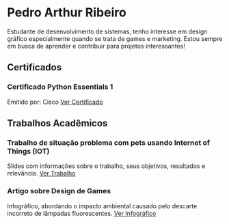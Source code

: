 <!DOCTYPE html>
<html lang="pt-BR">

<head>
    <meta charset="UTF-8">
    <meta name="viewport" content="width=device-width, initial-scale=1.0">
    <link rel="stylesheet" href="styles.css">
</head>

<body>
    
# Pedro Arthur Ribeiro
Estudante de desenvolvimento de sistemas, tenho interesse em design gráfico especialmente quando se trata de games e marketing. Estou sempre em busca de aprender e contribuir para projetos interessantes!

## Certificados

### Certificado Python Essentials 1
Emitido por: Cisco
[Ver Certificado](https://www.credly.com/badges/0a4e23f4-a5e9-4d0d-9af8-87d6939b825a)

## Trabalhos Acadêmicos

### Trabalho de situação problema com pets usando Internet of Things (IOT)
Slides com informações sobre o trabalho, seus objetivos, resultados e relevância.
[Ver Trabalho](https://sesisenaispedu.sharepoint.com/sites/2024-SENAI-CTDS-Turma2/_layouts/15/embed.aspx?uniqueId=0b4b39b4-4f5a-4f45-8040-3a76a28fbc49&access_token=v1.eyJzaXRlaWQiOiJhMzI3YWJiYi00OWUzLTRjNzMtOTRjOS1jNGFmZjFmOGMwNmIiLCJhcHBfZGlzcGxheW5hbWUiOiJNaWNyb3NvZnQgVGVhbXMgV2ViIENsaWVudCIsImFwcGlkIjoiNWUzY2U2YzAtMmIxZi00Mjg1LThkNGItNzVlZTc4Nzg3MzQ2IiwiYXVkIjoiMDAwMDAwMDMtMDAwMC0wZmYxLWNlMDAtMDAwMDAwMDAwMDAwL3Nlc2lzZW5haXNwZWR1LnNoYXJlcG9pbnQuY29tQGIxMDUxYzRiLTNiOTQtNDFhYi05NDQxLWU3M2E3MjM0MmZkZCIsImV4cCI6IjE3MjE4NDUwNzkifQ.CgoKBHNuaWQSAjg5EgsImKeAismFlj0QBRoMNDAuMTI2LjQ1LjI4KixrM3pwQ3Y3UVh0b0Z0a1pwcUxzSHo4RTRUYkF6am1wTXVIZDdWTkZ5YXVjPTCHATgBQhChP4HyB_AAUN-LEDwc7CmrShBoYXNoZWRwcm9vZnRva2VucikwaC5mfG1lbWJlcnNoaXB8MTAwMzdmZmU5NmE2YjJlY0BsaXZlLmNvbXoBMoIBEglLHAWxlDurQRGUQec6cjQv3ZIBBVBFRFJPmgEHUklCRUlST6IBIHBlZHJvLmFydGh1ckBwb3J0YWxzZXNpc3Aub3JnLmJyqgEQMTAwMzdGRkU5NkE2QjJFQ7IBKGFsbGZpbGVzLndyaXRlIGdyb3VwLnJlYWQgYWxsc2l0ZXMud3JpdGXIAQE.g4YxOGkk_p8iKm8bs2_1K8y6nYUZO05jimUgVVVDyDA&embed=%7B%22ha%22%3A%22teams%22%2C%22hv%22%3A%22gradebook%22%2C%22hm%22%3A%22view%22%2C%22hp%22%3A%22web%22%2C%22nb%22%3Atrue%7D)

### Artigo sobre Design de Games
Infográfico, abordando o impacto ambiental causado pelo descarte incorreto de lâmpadas fluorescentes.
[Ver Infográfico](https://sesisenaispedu.sharepoint.com/sites/2024-SENAI-CTDS-Turma2/_layouts/15/embed.aspx?uniqueId=dd02a883-e9d4-4845-b3e9-717d9a8ae217&access_token=v1.eyJzaXRlaWQiOiJhMzI3YWJiYi00OWUzLTRjNzMtOTRjOS1jNGFmZjFmOGMwNmIiLCJhcHBfZGlzcGxheW5hbWUiOiJNaWNyb3NvZnQgVGVhbXMgV2ViIENsaWVudCIsImFwcGlkIjoiNWUzY2U2YzAtMmIxZi00Mjg1LThkNGItNzVlZTc4Nzg3MzQ2IiwiYXVkIjoiMDAwMDAwMDMtMDAwMC0wZmYxLWNlMDAtMDAwMDAwMDAwMDAwL3Nlc2lzZW5haXNwZWR1LnNoYXJlcG9pbnQuY29tQGIxMDUxYzRiLTNiOTQtNDFhYi05NDQxLWU3M2E3MjM0MmZkZCIsImV4cCI6IjE3MjE4NTAzMDIifQ.CgoKBHNuaWQSAjg5EgsI4uOilM6Ilj0QBRoMNDAuMTI2LjQ1LjI3KixXa1dvNERhYWJ2TElxd3pRVUdnYVVZZlpEVU5JWFNOUFVxb1pCQ3RaNzdvPTCHATgBQhChP4btISAAUP5AIodwCniuShBoYXNoZWRwcm9vZnRva2VucikwaC5mfG1lbWJlcnNoaXB8MTAwMzdmZmU5NmE2YjJlY0BsaXZlLmNvbXoBMoIBEglLHAWxlDurQRGUQec6cjQv3ZIBBVBFRFJPmgEHUklCRUlST6IBIHBlZHJvLmFydGh1ckBwb3J0YWxzZXNpc3Aub3JnLmJyqgEQMTAwMzdGRkU5NkE2QjJFQ7IBKGFsbGZpbGVzLndyaXRlIGdyb3VwLnJlYWQgYWxsc2l0ZXMud3JpdGXIAQE.TjV6FweMlcFjM_QEhA6JVtk5m4azXC0wkV5pyRcarso&embed=%7B%22ha%22%3A%22teams%22%2C%22hv%22%3A%22gradebook%22%2C%22hm%22%3A%22view%22%2C%22hp%22%3A%22web%22%2C%22nb%22%3Atrue%7D)

</body>

</html>


